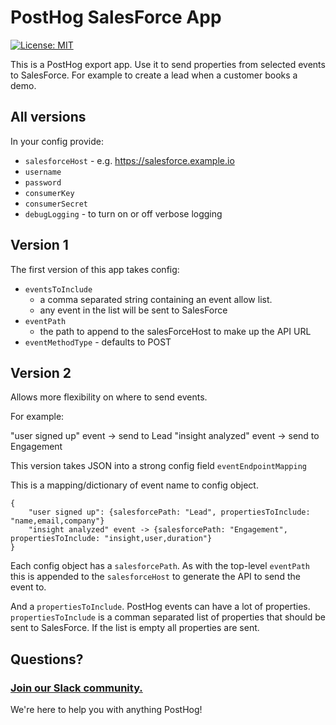 # PostHog SalesForce App

[![License: MIT](https://img.shields.io/badge/License-MIT-red.svg?style=flat-square)](https://opensource.org/licenses/MIT)

This is a PostHog export app. Use it to send properties from selected events to SalesForce. For example to create a lead when a customer books a demo.

## All versions

In your config provide:

-   `salesforceHost` - e.g. https://salesforce.example.io
-   `username`
-   `password`
-   `consumerKey`
-   `consumerSecret`
-   `debugLogging` - to turn on or off verbose logging

## Version 1

The first version of this app takes config:

-   `eventsToInclude`
    -   a comma separated string containing an event allow list.
    -   any event in the list will be sent to SalesForce
-   `eventPath`
    -   the path to append to the salesForceHost to make up the API URL
-   `eventMethodType` - defaults to POST

## Version 2

Allows more flexibility on where to send events.

For example:

"user signed up" event -> send to Lead
"insight analyzed" event -> send to Engagement

This version takes JSON into a strong config field `eventEndpointMapping`

This is a mapping/dictionary of event name to config object.

```
{
    "user signed up": {salesforcePath: "Lead", propertiesToInclude: "name,email,company"}
    "insight analyzed" event -> {salesforcePath: "Engagement", propertiesToInclude: "insight,user,duration"}
}
```

Each config object has a `salesforcePath`. As with the top-level `eventPath` this is appended to the `salesforceHost` to generate the API to send the event to.

And a `propertiesToInclude`. PostHog events can have a lot of properties. `propertiesToInclude` is a comman separated list of properties that should be sent to SalesForce. If the list is empty all properties are sent.

## Questions?

### [Join our Slack community.](https://join.slack.com/t/posthogusers/shared_invite/enQtOTY0MzU5NjAwMDY3LTc2MWQ0OTZlNjhkODk3ZDI3NDVjMDE1YjgxY2I4ZjI4MzJhZmVmNjJkN2NmMGJmMzc2N2U3Yjc3ZjI5NGFlZDQ)

We're here to help you with anything PostHog!
